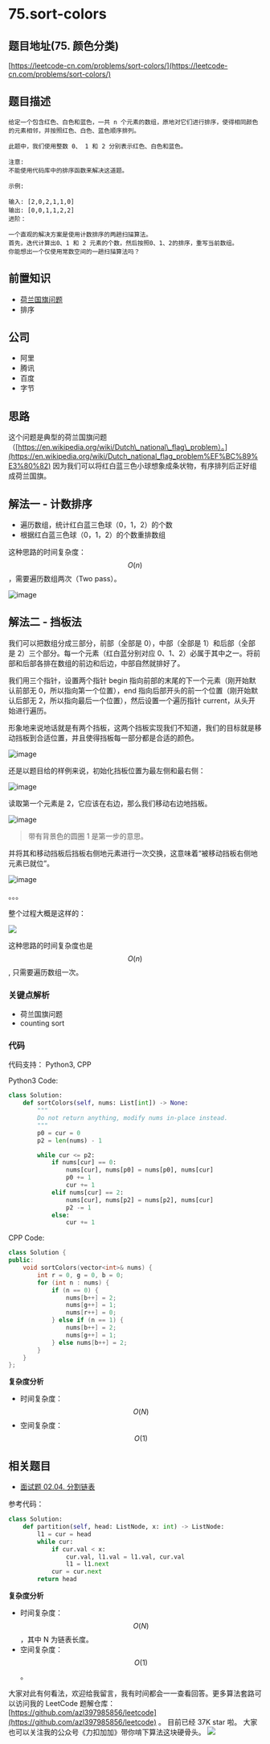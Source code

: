 # 75.sort-colors

## 题目地址\(75. 颜色分类\)

[https://leetcode-cn.com/problems/sort-colors/](https://leetcode-cn.com/problems/sort-colors/)

## 题目描述

```text
给定一个包含红色、白色和蓝色，一共 n 个元素的数组，原地对它们进行排序，使得相同颜色的元素相邻，并按照红色、白色、蓝色顺序排列。

此题中，我们使用整数 0、 1 和 2 分别表示红色、白色和蓝色。

注意:
不能使用代码库中的排序函数来解决这道题。

示例:

输入: [2,0,2,1,1,0]
输出: [0,0,1,1,2,2]
进阶：

一个直观的解决方案是使用计数排序的两趟扫描算法。
首先，迭代计算出0、1 和 2 元素的个数，然后按照0、1、2的排序，重写当前数组。
你能想出一个仅使用常数空间的一趟扫描算法吗？
```

## 前置知识

* [荷兰国旗问题](https://en.wikipedia.org/wiki/Dutch_national_flag_problem)
* 排序

## 公司

* 阿里
* 腾讯
* 百度
* 字节

## 思路

这个问题是典型的荷兰国旗问题 （[https://en.wikipedia.org/wiki/Dutch\_national\_flag\_problem）。](https://en.wikipedia.org/wiki/Dutch_national_flag_problem%EF%BC%89%E3%80%82) 因为我们可以将红白蓝三色小球想象成条状物，有序排列后正好组成荷兰国旗。

## 解法一 - 计数排序

* 遍历数组，统计红白蓝三色球（0，1，2）的个数
* 根据红白蓝三色球（0，1，2）的个数重排数组

这种思路的时间复杂度：$$O(n)$$，需要遍历数组两次（Two pass）。

![image](https://tva1.sinaimg.cn/large/0081Kckwly1gl0hievmxyj30kl0c1t9m.jpg)

## 解法二 - 挡板法

我们可以把数组分成三部分，前部（全部是 0），中部（全部是 1）和后部（全部是 2）三个部分。每一个元素（红白蓝分别对应 0、1、2）必属于其中之一。将前部和后部各排在数组的前边和后边，中部自然就排好了。

我们用三个指针，设置两个指针 begin 指向前部的末尾的下一个元素（刚开始默认前部无 0，所以指向第一个位置），end 指向后部开头的前一个位置（刚开始默认后部无 2，所以指向最后一个位置），然后设置一个遍历指针 current，从头开始进行遍历。

形象地来说地话就是有两个挡板，这两个挡板实现我们不知道，我们的目标就是移动挡板到合适位置，并且使得挡板每一部分都是合适的颜色。

![image](https://tva1.sinaimg.cn/large/0081Kckwly1gl0hihivldj31660u0wnb.jpg)

还是以题目给的样例来说，初始化挡板位置为最左侧和最右侧：

![image](https://tva1.sinaimg.cn/large/0081Kckwly1gl0hijbh5nj31h80h475x.jpg)

读取第一个元素是 2，它应该在右边，那么我们移动右边地挡板。

![image](https://tva1.sinaimg.cn/large/0081Kckwly1gl0hikpnjhj31s80j4421.jpg)

> 带有背景色的圆圈 1 是第一步的意思。

并将其和移动挡板后挡板右侧地元素进行一次交换，这意味着“被移动挡板右侧地元素已就位”。

![image](https://tva1.sinaimg.cn/large/0081Kckwly1gl0himlg5zj31iu0j8mz8.jpg)

。。。

整个过程大概是这样的：

![](https://tva1.sinaimg.cn/large/0081Kckwly1gl0himzyeaj310m0l2wfs.jpg)

这种思路的时间复杂度也是$$O(n)$$, 只需要遍历数组一次。

### 关键点解析

* 荷兰国旗问题
* counting sort

### 代码

代码支持： Python3, CPP

Python3 Code:

```python
class Solution:
    def sortColors(self, nums: List[int]) -> None:
        """
        Do not return anything, modify nums in-place instead.
        """
        p0 = cur = 0
        p2 = len(nums) - 1

        while cur <= p2:
            if nums[cur] == 0:
                nums[cur], nums[p0] = nums[p0], nums[cur]
                p0 += 1
                cur += 1
            elif nums[cur] == 2:
                nums[cur], nums[p2] = nums[p2], nums[cur]
                p2 -= 1
            else:
                cur += 1
```

CPP Code:

```cpp
class Solution {
public:
    void sortColors(vector<int>& nums) {
        int r = 0, g = 0, b = 0;
        for (int n : nums) {
            if (n == 0) {
                nums[b++] = 2;
                nums[g++] = 1;
                nums[r++] = 0;
            } else if (n == 1) {
                nums[b++] = 2;
                nums[g++] = 1;
            } else nums[b++] = 2;
        }
    }
};
```

**复杂度分析**

* 时间复杂度：$$O(N)$$
* 空间复杂度：$$O(1)$$

## 相关题目

* [面试题 02.04. 分割链表](https://leetcode-cn.com/problems/partition-list-lcci/)

参考代码：

```python
class Solution:
    def partition(self, head: ListNode, x: int) -> ListNode:
        l1 = cur = head
        while cur:
            if cur.val < x:
                cur.val, l1.val = l1.val, cur.val
                l1 = l1.next
            cur = cur.next
        return head
```

**复杂度分析**

* 时间复杂度：$$O(N)$$，其中 N 为链表长度。
* 空间复杂度：$$O(1)$$。

大家对此有何看法，欢迎给我留言，我有时间都会一一查看回答。更多算法套路可以访问我的 LeetCode 题解仓库：[https://github.com/azl397985856/leetcode](https://github.com/azl397985856/leetcode) 。 目前已经 37K star 啦。 大家也可以关注我的公众号《力扣加加》带你啃下算法这块硬骨头。 ![](https://tva1.sinaimg.cn/large/0081Kckwly1gl0hinyr5cj30p00dwt9t.jpg)

